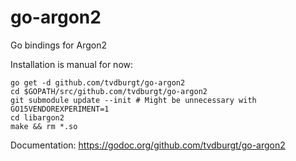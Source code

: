 # go-argon2
Go bindings for Argon2

Installation is manual for now:

    go get -d github.com/tvdburgt/go-argon2
    cd $GOPATH/src/github.com/tvdburgt/go-argon2
    git submodule update --init # Might be unnecessary with GO15VENDOREXPERIMENT=1
    cd libargon2
    make && rm *.so

Documentation: https://godoc.org/github.com/tvdburgt/go-argon2
